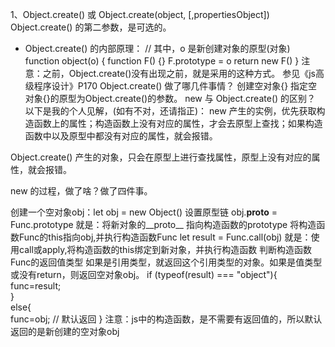 1、Object.create() 或 Object.create(object, [,propertiesObject])
Object.create() 的第二参数，是可选的。
- Object.create() 的内部原理：
// 其中，o 是新创建对象的原型(对象)
function object(o) {
    function F() {}
    F.prototype = o
    return new F()
}
注意：之前，Object.create()没有出现之前，就是采用的这种方式。
参见《js高级程序设计》P170
Object.create() 做了哪几件事情？
创建空对象{}
指定空对象{}的原型为Object.create()的参数。
new 与 Object.create() 的区别？
以下是我的个人见解，(如有不对，还请指正)：
new 产生的实例，优先获取构造函数上的属性；构造函数上没有对应的属性，才会去原型上查找；如果构造函数中以及原型中都没有对应的属性，就会报错。

Object.create() 产生的对象，只会在原型上进行查找属性，原型上没有对应的属性，就会报错。



<!-- ******************************************************************************* -->
<!-- funciton Func(name) {
    this.name = name
}
let p = new Func('小红') -->
new 的过程，做了啥？做了四件事。

创建一个空对象obj：let obj = new Object()
设置原型链
obj.__proto__ = Func.prototype
就是：将新对象的__proto__ 指向构造函数的prototype
将构造函数Func的this指向obj,并执行构造函数Func
let result = Func.call(obj)
就是：使用call或apply,将构造函数的this绑定到新对象，并执行构造函数
判断构造函数Func的返回值类型
如果是引用类型，就返回这个引用类型的对象。如果是值类型或没有return，则返回空对象obj。
if (typeof(result) === "object"){  
  func=result;  
}  
else{  
   func=obj; // 默认返回
}
注意：js中的构造函数，是不需要有返回值的，所以默认返回的是新创建的空对象obj


<!-- *************************************************************** -->